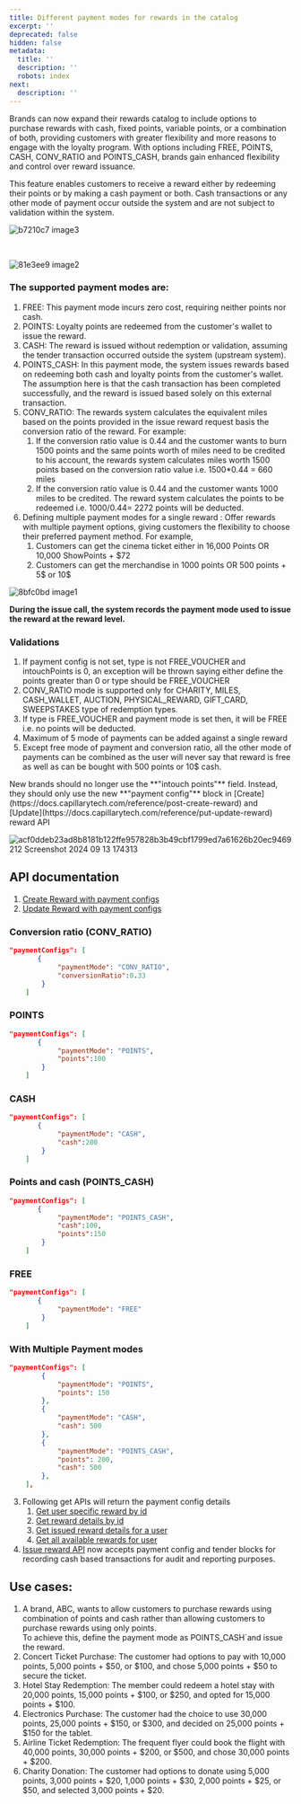 ```yaml
---
title: Different payment modes for rewards in the catalog
excerpt: ''
deprecated: false
hidden: false
metadata:
  title: ''
  description: ''
  robots: index
next:
  description: ''
---
```

Brands can now expand their rewards catalog to include options to purchase rewards with cash, fixed points, variable points, or a combination of both, providing customers with greater flexibility and more reasons to engage with the loyalty program. With options including FREE, POINTS, CASH, CONV\_RATIO and POINTS\_CASH, brands gain enhanced flexibility and control over reward issuance.

This feature enables customers to receive a reward either by redeeming their points or by making a cash payment or both. Cash transactions or any other mode of payment occur outside the system and are not subject to validation within the system. 

![b7210c7 image3](https://files.readme.io/b7210c7-image3.png)

<br />

![81e3ee9 image2](https://files.readme.io/81e3ee9-image2.png)

### The supported payment modes are:

1. FREE: This payment mode incurs zero cost, requiring neither points nor cash.
2. POINTS: Loyalty points are redeemed from the customer's wallet to issue the reward.
3. CASH: The reward is issued without redemption or validation, assuming the tender transaction occurred outside the system (upstream system). 
4. POINTS\_CASH: In this payment mode, the system issues rewards based on redeeming both cash and loyalty points from the customer's wallet. The assumption here is that the cash transaction has been completed successfully, and the reward is issued based solely on this external transaction.
5. CONV\_RATIO: The rewards system calculates the equivalent miles based on the points provided in the issue reward request basis the conversion ratio of the reward. For example:
   1. If the conversion ratio value is 0.44 and the customer wants to burn 1500 points and the same points worth of miles need to be credited to his account, the rewards system calculates miles worth 1500 points based on the conversion ratio value i.e. 1500\*0.44 = 660 miles
   2. If the conversion ratio value is 0.44 and the customer wants 1000 miles to be credited. The reward system calculates the points to be redeemed i.e. 1000/0.44= 2272 points will be deducted.
6. Defining multiple payment modes for a single reward : Offer rewards with multiple payment options, giving customers the flexibility to choose their preferred payment method. For example,
   1. Customers can get the cinema ticket either in 16,000 Points OR 10,000 ShowPoints + $72
   2. Customers can get the merchandise in 1000 points OR 500 points + 5$ or 10$ 

![8bfc0bd image1](https://files.readme.io/8bfc0bd-image1.png)

**During the issue call, the system records the payment mode used to issue the reward at the reward level.**

### Validations

1. If payment config is not set, type is not FREE\_VOUCHER and intouchPoints is 0, an exception will be thrown saying either define the points greater than 0 or type should be FREE\_VOUCHER
2. CONV\_RATIO mode is supported only for CHARITY, MILES, CASH\_WALLET, AUCTION, PHYSICAL\_REWARD, GIFT\_CARD, SWEEPSTAKES type of redemption types.
3. If type is FREE\_VOUCHER and payment mode is set then, it will be FREE i.e. no points will be deducted.
4. Maximum of 5 mode of payments can be added against a single reward
5. Except free mode of payment and conversion ratio, all the other mode of payments can be combined as the user will never say that reward is free as well as can be bought with 500 points or 10$ cash.

<Note title="Note">
New brands should no longer use the **"intouch points"** field. Instead, they should only use the new **"payment config"** block in [Create](https://docs.capillarytech.com/reference/post-create-reward) and [Update](https://docs.capillarytech.com/reference/put-update-reward) reward API

![acf0ddeb23ad8b8181b122ffe957828b3b49cbf1799ed7a61626b20ec9469212 Screenshot 2024 09 13 174313](https://files.readme.io/acf0ddeb23ad8b8181b122ffe957828b3b49cbf1799ed7a61626b20ec9469212-Screenshot_2024-09-13_174313.png)
</Note>

## API documentation

1. [Create Reward with payment configs](https://docs.capillarytech.com/reference/post-create-reward)
2. [Update Reward with payment configs](https://docs.capillarytech.com/reference/put-update-reward)

### Conversion ratio (CONV\_RATIO)

```json
"paymentConfigs": [
       {
            "paymentMode": "CONV_RATIO",
            "conversionRatio":0.33
        }
    ]
```

### POINTS

```json
"paymentConfigs": [
       {
            "paymentMode": "POINTS",
            "points":100
        }
    ]
```

### CASH

```json
"paymentConfigs": [
       {
            "paymentMode": "CASH",
            "cash":200
        }
    ]
```

### Points and cash (POINTS\_CASH)

```json
"paymentConfigs": [
       {
            "paymentMode": "POINTS_CASH",
            "cash":100,
            "points":150
        }
    ]
```

### FREE

```json
"paymentConfigs": [
       {
            "paymentMode": "FREE"
        }
    ]
```

### With Multiple Payment modes

```json
"paymentConfigs": [
        {
            "paymentMode": "POINTS",
            "points": 150
        },
        {
            "paymentMode": "CASH",
            "cash": 500
        },
        {
            "paymentMode": "POINTS_CASH",
          	"points": 200,
            "cash": 500
        },
    ],
```

3. Following get APIs will return the payment config details
   1. [Get user specific reward by id](https://docs.capillarytech.com/reference/get-user-brand-specific-rewards)
   2. [Get reward details by id](https://docs.capillarytech.com/reference/get-brand-by-id)
   3. [Get issued reward details for a user](https://docs.capillarytech.com/reference/get-reward-issue-transaction-details) 
   4. [Get all available rewards for user](https://docs.capillarytech.com/reference/get-rewards-for-user)  
4. [Issue reward API](https://docs.capillarytech.com/reference/post-issue-user-reward) now accepts payment config and tender blocks for recording cash based transactions for audit and reporting purposes.

## Use cases:

1. A brand, ABC, wants to allow customers to purchase rewards using combination of points and cash rather than allowing customers to purchase rewards using only points.\
   To achieve this, define the payment mode as POINTS\_CASH\`and issue the reward.
2. Concert Ticket Purchase: The customer had options to pay with 10,000 points, 5,000 points + $50, or $100, and chose 5,000 points + $50 to secure the ticket.
3. Hotel Stay Redemption: The member could redeem a hotel stay with 20,000 points, 15,000 points + $100, or $250, and opted for 15,000 points + $100.
4. Electronics Purchase: The customer had the choice to use 30,000 points, 25,000 points + $150, or $300, and decided on 25,000 points + $150 for the tablet.
5. Airline Ticket Redemption: The frequent flyer could book the flight with 40,000 points, 30,000 points + $200, or $500, and chose 30,000 points + $200.
6. Charity Donation: The customer had options to donate using 5,000 points, 3,000 points + $20, 1,000 points + $30, 2,000 points + $25, or $50, and selected 3,000 points + $20.

